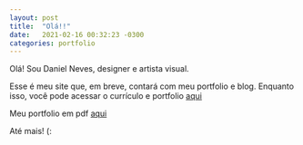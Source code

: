 ```yaml
---
layout: post
title:  "Olá!!"
date:   2021-02-16 00:32:23 -0300
categories: portfolio
---
```


Olá! Sou Daniel Neves, designer e artista visual.


Esse é meu site que, em breve, contará com meu portfolio e blog.
Enquanto isso, você pode acessar o currículo e portfolio [aqui](/cv)

Meu portfolio em pdf [aqui](/files/DanielNevesPortfolio.pdf)

Até mais!
(:
